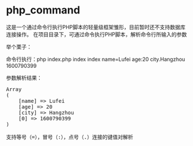 # php_command
这是一个通过命令行执行PHP脚本的轻量级框架雏形，目前暂时还不支持数据库连接操作。
在项目目录下，可通过命令执行PHP脚本，解析命令行所输入的参数

举个栗子：

命令行执行：php index.php index index name=Lufei age:20 city.Hangzhou 1600790399

参数解析结果：
<pre>Array
(
    [name] => Lufei
    [age] => 20
    [city] => Hangzhou
    [0] => 1600790399
)

支持等号（=），冒号（:），点号（.）连接的键值对解析
